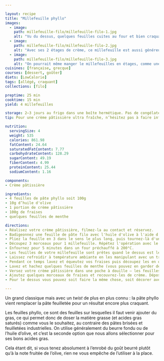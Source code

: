```yaml
---

layout: recipe
title: "Millefeuille phyllo"
images:
  - image:
    path: millefeuille-filo/millefeuille-filo-1.jpg
    alt: "Vu du dessus, quelques feuilles cuites au four et bien craquantes, une crème pâtissière généreuse, des morceaux de fraises et quelques feuilles de menthe."
  - image:
    path: millefeuille-filo/millefeuille-filo-2.jpg
    alt: "Avec ses 2 étages de crème, ce millefeuille est aussi généreux que celui que vous trouverez dans le commerce, et avec des morceaux de fruits pour apporter un petit peps en plus."
  - image:
    path: millefeuille-filo/millefeuille-filo-3.jpg
    alt: "On pourrait même manger le millefeuilles en étages, comme une tartine. Et c'est d’ailleurs peut-être le moyen le moins bordélique de le manger quand on y pense."
cuisines: [française, grecque]
courses: [dessert, goûter]
diets: [LowCalorie]
tags: [allégé, craquant]
collections: [filo]

preptime: 25 min
cooktime: 15 min
yield: 4 millefeuilles

storage: 2–3 jours au frigo dans une boîte hermétique. Pas de congélateur car la crème pâtissière ne peut se congeler.
tip: Pour une crème pâtissière ultra fraîche, n’hésitez pas à faire infuser des feuilles de menthe dans le lait avant de la préparer.

nutrition:
  servingSize: 4
  weight: 535
  calories: 861.98
  fatContent: 24.64
  saturatedFatContent: 7.77
  carbohydrateContent: 128.29
  sugarContent: 49.19
  fiberContent: 4.99
  proteinContent: 25.44
  sodiumContent: 1.16

components: 
- Crème pâtissière

ingredients:
- 4 feuilles de pâte phyllo soit 100g
- 10g d’huile d'olive
- 1 portion de crème pâtissière
- 100g de fraises
- quelques feuilles de menthe

directions:
- Réalisez votre crème pâtissière, filmez-la au contact et réservez.
- Badigeonnez une feuille de pâte filo avec l'huile d'olive à l'aide d'un pinceau, déposez une seconde feuille par dessus et répétez l'opération. 
- Pliez la feuille en 3 dans le sens le plus long, puis tournez-là d'un quart de tour et pliez en 2 cette fois-ci. 
- Découpez 3 morceaux pour 1 millefeuille. Répétez l'opération avec le second duo de feuilles. 
- Enfournez pour 5 minutes dans un four préchauffé à 200°C. 
- Les feuilles de votre millefeuille sont prêtes quand le dessus est légèrement doré. 
- Laissez refroidir à température ambiante en les manipulant avec un très grand soin pour ne pas les briser. 
- Pendant ce temps lavez et équeutez vos fraises puis découpez les en quarts. 
- Lavez et hachez quelques feuilles de menthe (vous pouvez en garder des complètes pour la décoration) et incorporez les morceaux à votre crème pâtissière. 
- Versez votre crème pâtissière dans une poche à douille – les feuilles de pâte Filo sont trop fragiles pour ajouter la crème à l'arrache – et déposez une couche sur une première feuille de pâte. 
- Ajoutez quelques morceaux de fraises et recouvrez-les de crème. Déposez une seconde feuille en appuyant très délicatement pour qu'elle se colle à la crème et répétez l'opération. 
- Pour le dessus vous pouvez soit faire la même chose, soit décorer avec du sucre glace, etc. 

---
```


Un grand classique mais avec un <i lang="en">twist</i> de plus en plus connu&nbsp;: la pâte phyllo vient remplacer la pâte feuilletée pour un résultat encore plus craquant.

Les feuilles phyllo, ce sont des feuilles sur lesquelles il faut venir ajouter du gras, ce qui permet donc de doser la matière grasse (et acides gras saturés) comme vous le souhaitez, au contraire des pâtes brisées et feuilletées industrielles. On utilise généralement du beurre fondu ou de l’huile d’olive, et c’est la seconde option que nous allons sélectionner pour ses bons acides gras.

Cela étant dit, si vous tenez absolument à l’enrobé du goût beurré plutôt qu’à la note fruitée de l’olive, rien ne vous empêche de l’utiliser à la place.
